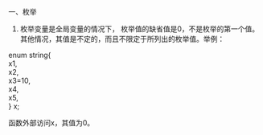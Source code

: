 一、枚举
1. 枚举变量是全局变量的情况下， 枚举值的缺省值是0，不是枚举的第一个值。 其他情况，其值是不定的，而且不限定于所列出的枚举值。举例：

enum string{    
    x1,    
    x2,    
    x3=10,    
    x4,    
    x5,    
} x;

函数外部访问x，其值为0。
